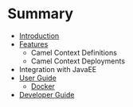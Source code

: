 # Summary

* [Introduction](README.md)
* [Features](features/README.md)
   * Camel Context Definitions
   * Camel Context Deployments
* Integration with JavaEE
* [User Guide](user_guide/README.md)
   * [Docker](user_guide/docker.md)
* [Developer Guide](developer_guide/README.md)

